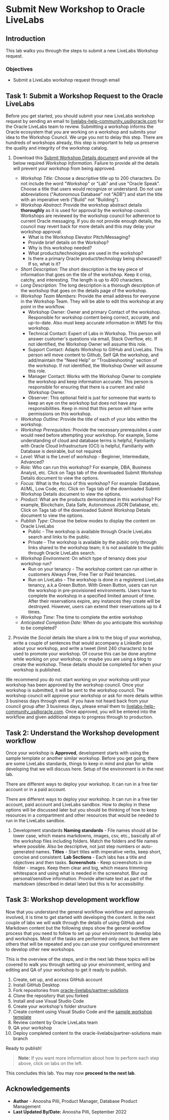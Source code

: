 # Submit New Workshop to Oracle LiveLabs

## Introduction

This lab walks you through the steps to submit a new LiveLabs Workshop request.

### Objectives

* Submit a LiveLabs workshop request through email

## Task 1: Submit a Workshop Request to the Oracle LiveLabs

Before you get started, you should submit your new LiveLabs workshop request by sending an email to [livelabs-help-community_us@oracle.com](livelabs-help-community_us@oracle.com) for the Oracle LiveLabs team to review. Submitting a workshop informs the Oracle ecosystem that you are working on a workshop and submits your idea to the Workshop Council. We urge you not to delay this step. There are hundreds of workshops already, this step is important to help us preserve the quality and integrity of the workshop catalog.

1.  Download this [Submit Workshop Details document](https://objectstorage.us-ashburn-1.oraclecloud.com/p/Vi68eJYNv_M4E-j-lE2-2cWItoiOG8dLZOUWSZBaHoj248RB0xGjBH8An8S4ehTd/n/id05dmgeno0f/b/partner-solutions/o/Submit_Workshop_Details_v1_072222.xlsx) and provide all the below required *Workshop Information*. Failure to provide all the details will prevent your workshop from being approved.

	-	*Workshop Title:* Choose a descriptive title up to 200 characters. Do not include the word "Workshop" or "Lab" and use "Oracle Speak". Choose a title that users would recognize or understand. Do not use abbreviations ("Autonomous Database" not "ADB") and start the title with an imperative verb ("Build" not "Building").
	-	*Workshop Abstract:* Provide the workshop abstract details **thoroughly** as it is used for approval by the workshop council. Workshops are reviewed by the workshop council for adherence to current Oracle messaging. If you do not provide enough details, the council may revert back for more details and this may delay your workshop approval.
		-	What is the Workshop Elevator Pitch/Messaging?
		-	Provide brief details on the Workshop?
		-	Why is this workshop needed?
		-	What products/technologies are used in the workshop?
		-	Is there a primary Oracle product/technology being showcased? If so, what is it?
	-	*Short Description:* The short description is the key piece of information that goes on the tile of the workshop. Keep it crisp, catchy, and interesting. The length is up to 400 characters.
	-	*Long Description:* The long description is a thorough description of the workshop that goes on the details page of the workshop.
	-	*Workshop Team Members:* Provide the email address for everyone in the Workshop Team. They will be able to edit this workshop at any point in the workflow.
		- Workshop Owner: Owner and primary Contact of the workshop. Responsible for workshop content being correct, accurate, and up-to-date. Also must keep accurate information in WMS for this workshop.
		- Technical Contact: Expert of Labs in Workshop. This person will answer customer's questions via email, Stack Overflow, etc. If not identified, the Workshop Owner will assume this role.
		-	Support Contact: Adapts Workshop to GitHub and LiveLabs. This person will move content to Github, Self QA the workshop, and add/maintain the "Need Help" or "Troubleshooting" section of the workshop. If not identified, the Workshop Owner will assume this role.
		-	Manager Contact: Works with the Workshop Owner to complete the workshop and keep information accurate. This person is responsible for ensuring that there is a current and valid Workshop Owner.
		-	Observer: This optional field is just for someone that wants to keep an eye on the workshop but does not have any responsibilities. Keep in mind that this person will have write permissions on this workshop.
	-	*Workshop Outline:* Provide the title of each of your labs within the workshop.
	-	*Workshop Prerequisites:* Provide the necessary prerequisites a user would need before attempting your workshop. For example, Some understanding of cloud and database terms is helpful, Familiarity with Oracle Cloud Infrastructure (OCI) is helpful, Familiarity with Database is desirable, but not required.
	-	*Level:* What is the Level of workshop - Beginner, Intermediate, Advanced?
	-	*Role:* Who can run this workshop? For example, DBA, Business Analyst, etc. Click on Tags tab of the downloaded Submit Workshop Details document to view the options.
	-	*Focus*: What is the focus of this workshop? For example: Database, AI/ML, Low Code, etc. Click on Tags tab of the downloaded Submit Workshop Details document to view the options.
	-	*Product*: What are the products demonstrated in this workshop? For example, Blockchain, Data Safe, Autonomous JSON Database, etc. Click on Tags tab of the downloaded Submit Workshop Details document to view the options.
	-	*Publish Type*: Choose the below modes to display the content on Oracle LiveLabs
		-	Public - The workshop is available through Oracle LiveLabs search and links to the public.
		-	Private - The workshop is available by the public only through links shared to the workshop team; it is not available to the public through Oracle LiveLabs search.
	-	*Workshop Environment:* On which type of tenancy does your workshop run?
		-	Run on your tenancy - The workshop content can run either in customers Always Free, Free Tier or Paid tenancies.
		-	Run on LiveLabs - The workshop is done in a registered LiveLabs tenancy, a.k.a Green Button. With Green Button, users can run the workshop in pre-provisioned environments. Users have to complete the workshop in a specified limited amount of time. After their reservations expire, any instances they create will be destroyed. However, users can extend their reservations up to 4 times.
	- 	*Workshop Time*: The time to complete the entire workshop
	-	*Anticipated Completion Date:* When do you anticipate this workshop to be completed?

2. Provide the *Social* details like share a link to the blog of your workshop, write a couple of sentences that would accompany a LinkedIn post about your workshop, and write a tweet (limit 240 characters) to be used to promote your workshop. Of course this can be done anytime while working on your workshop, or maybe you are using a blog to create the workshop. These details should be completed for when your workshop is published.

We recommend you do not start working on your workshop until your workshop has been approved by the workshop council. Once your workshop is submitted, it will be sent to the workshop council. The workshop council will approve your workshop or ask for more details within 3 business days through email. If you have not heard back from your council group after 3 business days, please email them to [livelabs-help-community_us@oracle.com](livelabs-help-community_us@oracle.com). Once approved, you will be entered into the workflow and given additional steps to progress through to production.

## Task 2: Understand the Workshop development workflow

Once your workshop is **Approved**, development starts with using the sample template or another similar workshop. Before you get going, there are some LiveLabs standards, things to keep in mind and plan for while developing that we will discuss here. Setup of the environment is in the next lab.

There are different ways to deploy your workshop. It can run in a free tier account or in a paid account.

There are different ways to deploy your workshop. It can run in a free tier account, paid account and LiveLabs sandbox. How to deploy in these options will be discussed later but you should be thinking of how to keep resources in a compartment and other resources that would be needed to run in the LiveLabs sandbox.

1. Development standards
**Naming standards** - File names should all be lower case, which means markdowns, images, csv, etc., basically all of the workshop files including folders. Match the folders and file names where possible. Also be descriptive, not just step numbers or auto-generated names.
**Titles** - Start titles with imperative verbs, keep short, concise and consistent.
**Lab Sections** - Each labs has a title and objectives and then tasks.
**Screenshots** - Keep screenshots in one folder - images. Keep them clear and big, which means trimming whitespace and using what is needed in the screenshot. Blur out personal/sensitive information. Provide alternate text as part of the markdown (described in detail later) but this is for accessibility.

## Task 3: Workshop development workflow

Now that you understand the general workflow workflow and approvals involved, it is time to get started with developing the content. In the next couple of labs we will walk through the details of using GitHub and Markdown content but the following steps show the general workflow process that you need to follow to set up your environment to develop labs and workshops. Most of the tasks are performed only once, but there are others that will be repeated and you can use your configured environment to develop other new workshops.

This is the overview of the steps, and in the next lab these topics will be covered to walk you through setting up your environment, writing and editing and QA of your workshop to get it ready to publish.

1. Create, set up, and access GitHub account
2. Install GitHub Desktop
3. Fork repositories from [oracle-livelabs/partner-solutions](https://github.com/oracle-livelabs/partner-solutions)
4. Clone the repository that you forked
5. Install and use Visual Studio Code
6. Create your workshop's folder structure
7. Create content using Visual Studio Code and the [sample workshop template](https://github.com/oracle-livelabs/partner-solutions/tree/main/sample-livelabs-templates/sample-workshop)
8. Review content by Oracle LiveLabs team
9. QA your workshop
10. Deploy completed content to the oracle-livelabs/partner-solutions main branch

Ready to publish!

>**Note:** If you want more information about how to perform each step above, click on labs on the left.

This concludes this lab. You may now **proceed to the next lab**.

## Acknowledgements

* **Author** - Anoosha Pilli, Product Manager, Database Product Management
* **Last Updated By/Date:** Anoosha Pilli, September 2022